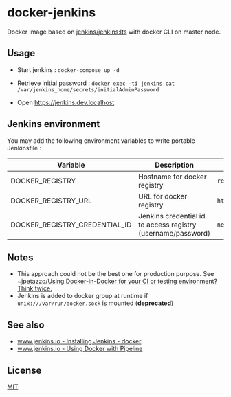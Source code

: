 # docker-jenkins

Docker image based on [jenkins/jenkins:lts](https://hub.docker.com/r/jenkins/jenkins) with docker CLI on master node.

## Usage

* Start jenkins : `docker-compose up -d`

* Retrieve initial password : `docker exec -ti jenkins cat /var/jenkins_home/secrets/initialAdminPassword`

* Open https://jenkins.dev.localhost

## Jenkins environment

You may add the following environment variables to write portable Jenkinsfile :

| Variable                      | Description                                                  | Example                             |
| ----------------------------- | ------------------------------------------------------------ | ----------------------------------- |
| DOCKER_REGISTRY               | Hostname for docker registry                                 | `registry.${HOST_HOSTNAME}`         |
| DOCKER_REGISTRY_URL           | URL for docker registry                                      | `https://registry.${HOST_HOSTNAME}` |
| DOCKER_REGISTRY_CREDENTIAL_ID | Jenkins credential id to access registry (username/password) | `nexus_user`                        |

## Notes

* This approach could not be the best one for production purpose. See [~jpetazzo/Using Docker-in-Docker for your CI or testing environment? Think twice.](https://jpetazzo.github.io/2015/09/03/do-not-use-docker-in-docker-for-ci/)
* Jenkins is added to docker group at runtime if `unix:///var/run/docker.sock` is mounted (**deprecated**)

## See also

* [www.jenkins.io - Installing Jenkins - docker](https://www.jenkins.io/doc/book/installing/docker/)
* [www.jenkins.io - Using Docker with Pipeline](https://www.jenkins.io/doc/book/pipeline/docker/)

## License

[MIT](LICENSE)




